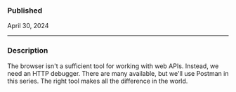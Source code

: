 ### Published

April 30, 2024

---

### Description

The browser isn't a sufficient tool for working with web APIs. Instead, we need an HTTP debugger. There are many available, but we'll use Postman in this series. The right tool makes all the difference in the world.